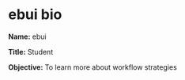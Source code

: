 # ebui bio

**Name:** ebui

**Title:** Student

**Objective:** To learn more about workflow strategies
